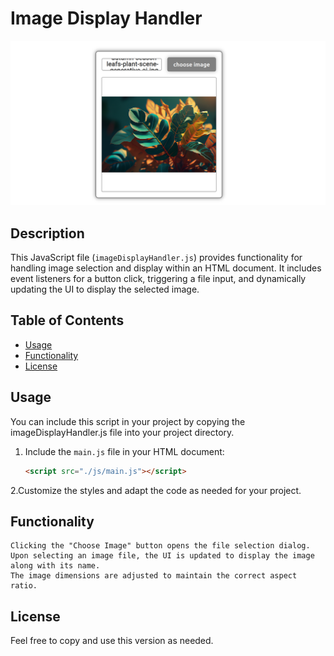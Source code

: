 # Image Display Handler

![Alt text](preview/demo.png)


## Description

This JavaScript file (`imageDisplayHandler.js`) provides functionality for handling image selection and display within an HTML document. It includes event listeners for a button click, triggering a file input, and dynamically updating the UI to display the selected image.

## Table of Contents

- [Usage](#usage)
- [Functionality](#functionality)
- [License](#license)

## Usage

You can include this script in your project by copying the imageDisplayHandler.js file into your project directory.

1. Include the `main.js` file in your HTML document:

   ```html
   <script src="./js/main.js"></script>
   
2.Customize the styles and adapt the code as needed for your project.
 
 
 ## Functionality

    Clicking the "Choose Image" button opens the file selection dialog.
    Upon selecting an image file, the UI is updated to display the image along with its name.
    The image dimensions are adjusted to maintain the correct aspect ratio.

## License 
  
Feel free to copy and use this version as needed.



